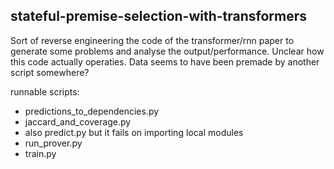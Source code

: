 ## stateful-premise-selection-with-transformers


Sort of reverse engineering the code of the transformer/rnn paper to generate some problems and analyse the output/performance.
Unclear how this code actually operaties. Data seems to have been premade by another script somewhere?



runnable scripts:
- predictions_to_dependencies.py
- jaccard_and_coverage.py
- also predict.py  but it fails on importing local modules
- run_prover.py
- train.py
